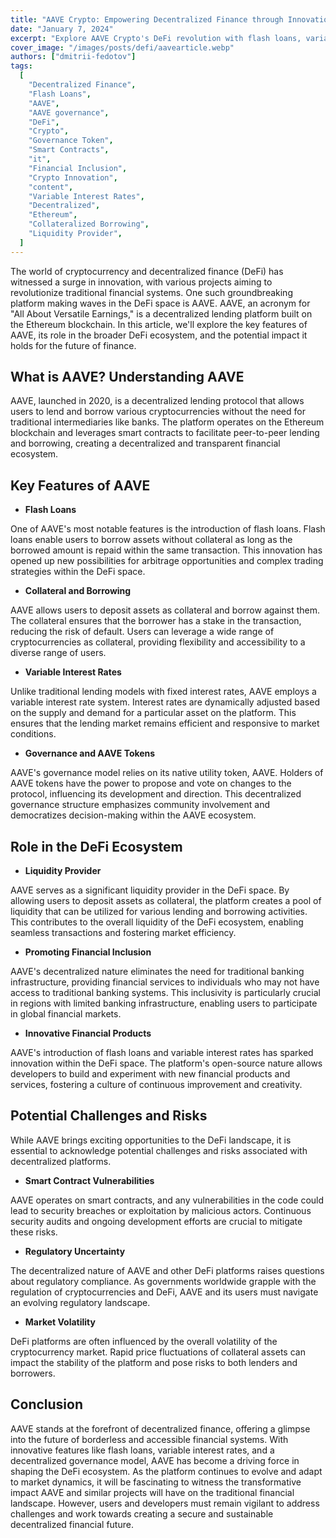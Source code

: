 ```yaml
---
title: "AAVE Crypto: Empowering Decentralized Finance through Innovation"
date: "January 7, 2024"
excerpt: "Explore AAVE Crypto's DeFi revolution with flash loans, variable rates, and decentralized governance. Experience financial inclusivity and innovation."
cover_image: "/images/posts/defi/aavearticle.webp"
authors: ["dmitrii-fedotov"]
tags:
  [
    "Decentralized Finance",
    "Flash Loans",
    "AAVE",
    "AAVE governance",
    "DeFi",
    "Crypto",
    "Governance Token",
    "Smart Contracts",
    "it",
    "Financial Inclusion",
    "Crypto Innovation",
    "content",
    "Variable Interest Rates",
    "Decentralized",
    "Ethereum",
    "Collateralized Borrowing",
    "Liquidity Provider",
  ]
---
```


The world of cryptocurrency and decentralized finance (DeFi) has witnessed a surge in innovation, with various projects aiming to revolutionize traditional financial systems. One such groundbreaking platform making waves in the DeFi space is AAVE. AAVE, an acronym for "All About Versatile Earnings," is a decentralized lending platform built on the Ethereum blockchain. In this article, we'll explore the key features of AAVE, its role in the broader DeFi ecosystem, and the potential impact it holds for the future of finance.

## What is AAVE? Understanding AAVE

AAVE, launched in 2020, is a decentralized lending protocol that allows users to lend and borrow various cryptocurrencies without the need for traditional intermediaries like banks. The platform operates on the Ethereum blockchain and leverages smart contracts to facilitate peer-to-peer lending and borrowing, creating a decentralized and transparent financial ecosystem.

## Key Features of AAVE

- **Flash Loans**

One of AAVE's most notable features is the introduction of flash loans. Flash loans enable users to borrow assets without collateral as long as the borrowed amount is repaid within the same transaction. This innovation has opened up new possibilities for arbitrage opportunities and complex trading strategies within the DeFi space.

- **Collateral and Borrowing**

AAVE allows users to deposit assets as collateral and borrow against them. The collateral ensures that the borrower has a stake in the transaction, reducing the risk of default. Users can leverage a wide range of cryptocurrencies as collateral, providing flexibility and accessibility to a diverse range of users.

- **Variable Interest Rates**

Unlike traditional lending models with fixed interest rates, AAVE employs a variable interest rate system. Interest rates are dynamically adjusted based on the supply and demand for a particular asset on the platform. This ensures that the lending market remains efficient and responsive to market conditions.

- **Governance and AAVE Tokens**

AAVE's governance model relies on its native utility token, AAVE. Holders of AAVE tokens have the power to propose and vote on changes to the protocol, influencing its development and direction. This decentralized governance structure emphasizes community involvement and democratizes decision-making within the AAVE ecosystem.

## Role in the DeFi Ecosystem

- **Liquidity Provider**

AAVE serves as a significant liquidity provider in the DeFi space. By allowing users to deposit assets as collateral, the platform creates a pool of liquidity that can be utilized for various lending and borrowing activities. This contributes to the overall liquidity of the DeFi ecosystem, enabling seamless transactions and fostering market efficiency.

- **Promoting Financial Inclusion**

AAVE's decentralized nature eliminates the need for traditional banking infrastructure, providing financial services to individuals who may not have access to traditional banking systems. This inclusivity is particularly crucial in regions with limited banking infrastructure, enabling users to participate in global financial markets.

- **Innovative Financial Products**

AAVE's introduction of flash loans and variable interest rates has sparked innovation within the DeFi space. The platform's open-source nature allows developers to build and experiment with new financial products and services, fostering a culture of continuous improvement and creativity.

## Potential Challenges and Risks

While AAVE brings exciting opportunities to the DeFi landscape, it is essential to acknowledge potential challenges and risks associated with decentralized platforms.

- **Smart Contract Vulnerabilities**

AAVE operates on smart contracts, and any vulnerabilities in the code could lead to security breaches or exploitation by malicious actors. Continuous security audits and ongoing development efforts are crucial to mitigate these risks.

- **Regulatory Uncertainty**

The decentralized nature of AAVE and other DeFi platforms raises questions about regulatory compliance. As governments worldwide grapple with the regulation of cryptocurrencies and DeFi, AAVE and its users must navigate an evolving regulatory landscape.

- **Market Volatility**

DeFi platforms are often influenced by the overall volatility of the cryptocurrency market. Rapid price fluctuations of collateral assets can impact the stability of the platform and pose risks to both lenders and borrowers.

## Conclusion

AAVE stands at the forefront of decentralized finance, offering a glimpse into the future of borderless and accessible financial systems. With innovative features like flash loans, variable interest rates, and a decentralized governance model, AAVE has become a driving force in shaping the DeFi ecosystem. As the platform continues to evolve and adapt to market dynamics, it will be fascinating to witness the transformative impact AAVE and similar projects will have on the traditional financial landscape. However, users and developers must remain vigilant to address challenges and work towards creating a secure and sustainable decentralized financial future.
